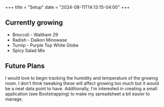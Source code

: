 +++
title = "Setup"
date = "2024-08-11T14:13:15-04:00"
+++

## Currently growing

- Broccoli - Waitham 29
- Radish - Daikon Minowase
- Turnip - Purple Top White Globe
- Spicy Salad Mix

## Future Plans

I would love to begin tracking the humidity and temperature of the growing room. I don't think tweaking these will affect growing too much but it would be a neat data point to have. Additionally, I'm interested in creating a small application (see Bootstrapping) to make my spreadsheet a bit easier to manage.
